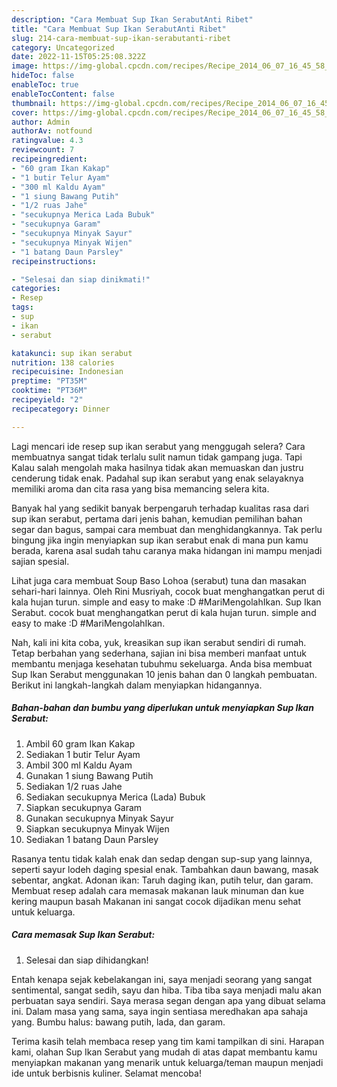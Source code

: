 ```yaml
---
description: "Cara Membuat Sup Ikan SerabutAnti Ribet"
title: "Cara Membuat Sup Ikan SerabutAnti Ribet"
slug: 214-cara-membuat-sup-ikan-serabutanti-ribet
category: Uncategorized
date: 2022-11-15T05:25:08.322Z
image: https://img-global.cpcdn.com/recipes/Recipe_2014_06_07_16_45_58_877_42c34d_original_20131215_023423/680x482cq70/sup-ikan-serabut-foto-resep-utama.jpg
hideToc: false
enableToc: true
enableTocContent: false
thumbnail: https://img-global.cpcdn.com/recipes/Recipe_2014_06_07_16_45_58_877_42c34d_original_20131215_023423/680x482cq70/sup-ikan-serabut-foto-resep-utama.jpg
cover: https://img-global.cpcdn.com/recipes/Recipe_2014_06_07_16_45_58_877_42c34d_original_20131215_023423/680x482cq70/sup-ikan-serabut-foto-resep-utama.jpg
author: Admin
authorAv: notfound
ratingvalue: 4.3
reviewcount: 7
recipeingredient:
- "60 gram Ikan Kakap"
- "1 butir Telur Ayam"
- "300 ml Kaldu Ayam"
- "1 siung Bawang Putih"
- "1/2 ruas Jahe"
- "secukupnya Merica Lada Bubuk"
- "secukupnya Garam"
- "secukupnya Minyak Sayur"
- "secukupnya Minyak Wijen"
- "1 batang Daun Parsley"
recipeinstructions:

- "Selesai dan siap dinikmati!"
categories:
- Resep
tags:
- sup
- ikan
- serabut

katakunci: sup ikan serabut 
nutrition: 138 calories
recipecuisine: Indonesian
preptime: "PT35M"
cooktime: "PT36M"
recipeyield: "2"
recipecategory: Dinner

---
```



Lagi mencari ide resep sup ikan serabut yang menggugah selera? Cara membuatnya sangat tidak terlalu sulit namun tidak gampang juga. Tapi Kalau salah mengolah maka hasilnya tidak akan memuaskan dan justru cenderung tidak enak. Padahal sup ikan serabut yang enak selayaknya memiliki aroma dan cita rasa yang bisa memancing selera kita.


Banyak hal yang sedikit banyak berpengaruh terhadap kualitas rasa dari sup ikan serabut, pertama dari jenis bahan, kemudian pemilihan bahan segar dan bagus, sampai cara membuat dan menghidangkannya. Tak perlu bingung jika ingin menyiapkan sup ikan serabut enak di mana pun kamu berada, karena asal sudah tahu caranya maka hidangan ini mampu menjadi sajian spesial.

Lihat juga cara membuat Soup Baso Lohoa (serabut) tuna dan masakan sehari-hari lainnya. Oleh Rini Musriyah, cocok buat menghangatkan perut di kala hujan turun. simple and easy to make :D #MariMengolahIkan. Sup Ikan Serabut. cocok buat menghangatkan perut di kala hujan turun. simple and easy to make :D #MariMengolahIkan.


Nah, kali ini kita coba, yuk, kreasikan sup ikan serabut sendiri di rumah. Tetap berbahan yang sederhana, sajian ini bisa memberi manfaat untuk membantu menjaga kesehatan tubuhmu sekeluarga. Anda bisa membuat Sup Ikan Serabut menggunakan 10 jenis bahan dan 0 langkah pembuatan. Berikut ini langkah-langkah dalam menyiapkan hidangannya.

<!--inarticleads1-->

##### Bahan-bahan dan bumbu yang diperlukan untuk menyiapkan Sup Ikan Serabut:

1. Ambil 60 gram Ikan Kakap
1. Sediakan 1 butir Telur Ayam
1. Ambil 300 ml Kaldu Ayam
1. Gunakan 1 siung Bawang Putih
1. Sediakan 1/2 ruas Jahe
1. Sediakan secukupnya Merica (Lada) Bubuk
1. Siapkan secukupnya Garam
1. Gunakan secukupnya Minyak Sayur
1. Siapkan secukupnya Minyak Wijen
1. Sediakan 1 batang Daun Parsley


Rasanya tentu tidak kalah enak dan sedap dengan sup-sup yang lainnya, seperti sayur lodeh daging spesial enak. Tambahkan daun bawang, masak sebentar, angkat. Adonan ikan: Taruh daging ikan, putih telur, dan garam. Membuat resep adalah cara memasak makanan lauk minuman dan kue kering maupun basah Makanan ini sangat cocok dijadikan menu sehat untuk keluarga. 

<!--inarticleads2-->

##### Cara memasak Sup Ikan Serabut:


1. Selesai dan siap dihidangkan!

Entah kenapa sejak kebelakangan ini, saya menjadi seorang yang sangat sentimental, sangat sedih, sayu dan hiba. Tiba tiba saya menjadi malu akan perbuatan saya sendiri. Saya merasa segan dengan apa yang dibuat selama ini. Dalam masa yang sama, saya ingin sentiasa meredhakan apa sahaja yang. Bumbu halus: bawang putih, lada, dan garam. 

Terima kasih telah membaca resep yang tim kami tampilkan di sini. Harapan kami, olahan Sup Ikan Serabut yang mudah di atas dapat membantu kamu menyiapkan makanan yang menarik untuk keluarga/teman maupun menjadi ide untuk berbisnis kuliner. Selamat mencoba!
